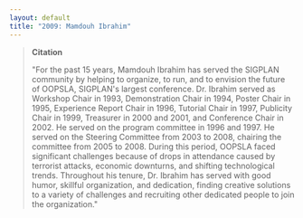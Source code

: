 ```yaml
---
layout: default
title: "2009: Mamdouh Ibrahim"
---
```

> **Citation**
> 
> "For the past 15 years, Mamdouh Ibrahim has served the SIGPLAN
> community by helping to organize, to run, and to envision the
> future of OOPSLA, SIGPLAN's largest conference. Dr. Ibrahim served
> as Workshop Chair in 1993, Demonstration Chair in 1994, Poster
> Chair in 1995, Experience Report Chair in 1996, Tutorial Chair in
> 1997, Publicity Chair in 1999, Treasurer in 2000 and 2001, and
> Conference Chair in 2002. He served on the program committee in
> 1996 and 1997. He served on the Steering Committee from 2003 to
> 2008, chairing the committee from 2005 to 2008. During this period,
> OOPSLA faced significant challenges because of drops in attendance
> caused by terrorist attacks, economic downturns, and shifting
> technological trends. Throughout his tenure, Dr. Ibrahim has served
> with good humor, skillful organization, and dedication, finding
> creative solutions to a variety of challenges and recruiting other
> dedicated people to join the organization."
